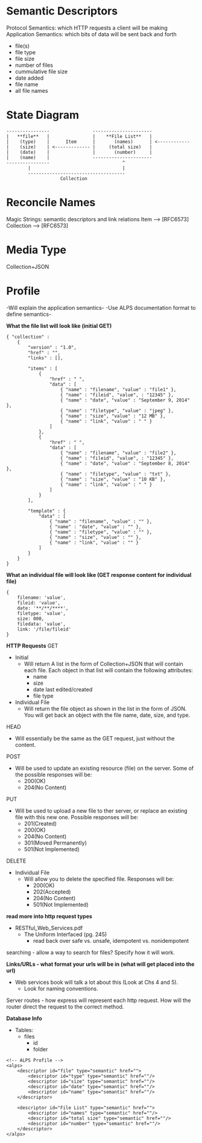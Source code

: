 Semantic Descriptors
============================
Protocol Semantics: which HTTP requests a client will be making
Application Semantics: which bits of data will be sent back and forth
* file(s)
* file type
* file size
* number of files
* cummulative file size
* date added
* file name
* all file names

State Diagram
============================
```
----------------                ----------------------
|   **file**   |                |    **File List**   |
|    (type)    |      Item      |       (names)      | <------------
|    (size)    | <------------- |     (total size)   |
|	 (date)    |                |       (number)     |
|	 (name)    |                ----------------------
----------------                           ^
        |                                  |
        ------------------------------------
                    Collection
```

Reconcile Names
============================
Magic Strings: semantic descriptors and link relations
Item --> [RFC6573]
Collection --> [RFC6573]

Media Type
============================
Collection+JSON

Profile
============================
-Will explain the application semantics-
-Use ALPS documentation format to define semantics-

**What the file list will look like (initial GET)**
```
{ "collection" :
    {
        "version" : "1.0",
        "href" : "",
        "links" : [],

        "items" : [
            {
                "href" : " ",
                "data" : [
                    { "name" : "filename", "value" : "file1" },
                    { "name" : "fileid", "value", : "12345" },
                    { "name" : "date", "value" : "September 9, 2014" },
                    { "name" : "filetype", "value" : "jpeg" },
                    { "name" : "size", "value" : "12 MB" },
                    { "name" : "link", "value" : " " }
                ]
    		},
            {
                "href" : " ",
                "data" : [
                    { "name" : "filename", "value" : "file2" },
                    { "name" : "fileid", "value", : "12345" },
                    { "name" : "date", "value" : "September 8, 2014" },
                    { "name" : "filetype", "value" : "txt" },
                    { "name" : "size", "value" : "10 KB" },
                    { "name" : "link", "value" : " " }
                ]
            }
        ],

        "template" : {
            "data" : [
                { "name" : "filename", "value" : "" },
                { "name" : "date", "value" : "" },
                { "name" : "filetype", "value" : "" },
                { "name" : "size", "value" : "" },
                { "name" : "link", "value" : "" }
            ]
        }
    }
}
```

**What an individual file will look like (GET response content for individual file)**
```
{
    filename: 'value',
    fileid: 'value',
    date: '**/**/****',
    filetype: 'value',
    size: 000,
    filedata: 'value',
    link: '/file/fileid'
}
```

**HTTP Requests**
GET
* Initial
	* Will return A list in the form of Collection+JSON that will contain each file.  Each object in that list will contain the following attributes:
		* name
		* size
		* date last edited/created
		* file type
* Individual File
	* Will return the file object as shown in the list in the form of JSON.  You will get back an object with the file name, date, size, and type.

HEAD
* Will essentially be the same as the GET request, just without the content.

POST
* Will be used to update an existing resource (file) on the server.  Some of the possible responses will be:
    * 200(OK)
    * 204(No Content)

PUT
* Will be used to upload a new file to ther server, or replace an existing file with this new one.  Possible responses will be:
    * 201(Created)
    * 200(OK)
    * 204(No Content)
    * 301(Moved Permanently)
    * 501(Not Implemented)

DELETE
* Individual File
	* Will allow you to delete the specified file.  Responses will be:
        * 200(OK)
        * 202(Accepted)
        * 204(No Content)
        * 501(Not Implemented)

**read more into http request types**
* RESTful_Web_Services.pdf
	* The Uniform Interfaced (pg. 245)
		* read back over safe vs. unsafe, idempotent vs. nonidempotent

searching - allow a way to search for files?  Specify how it will work.

**Links/URLs - what format your urls will be in (what will get placed into the url)**
* Web services book will talk a lot about this (Look at Chs 4 and 5).
	* Look for naming conventions.

Server routes - how express will represent each http request.  How will the router direct the request to the correct method.

**Database Info**
* Tables:
    * files
        * id
        * folder

```
<!-- ALPS Profile -->
<alps>
	<descriptor id="file" type="semantic" href="">
		<descriptor id="type" type="semantic" href=""/>
		<descriptor id="size" type="semantic" href=""/>
		<descriptor id="date" type="semantic" href=""/>
		<descriptor id="name" type="semantic" href=""/>
	</descriptor>

	<descriptor id="File List" type="semantic" href="">
		<descriptor id="names" type="semantic" href=""/>
		<descriptor id="total size" type="semantic" href=""/>
		<descriptor id="number" type="semantic" href=""/>
	</descriptor>
</alps>
```